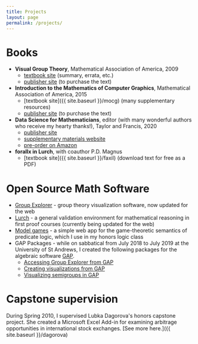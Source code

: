 ```yaml
---
title: Projects
layout: page
permalink: /projects/
---
```


# Books

 * **Visual Group Theory**, Mathematical Association of America, 2009
    * [textbook site](http://web.bentley.edu/empl/c/ncarter/vgt) (summary, errata, etc.)
    * [publisher site](https://bookstore.ams.org/clrm-32/) (to purchase the text)
 * **Introduction to the Mathematics of Computer Graphics**, Mathematical Association of America, 2015
    * [textbook site]({{ site.baseurl }}/mocg) (many supplementary resources)
    * [publisher site](https://bookstore.ams.org/clrm-51) (to purchase the text)
 * **Data Science for Mathematicians**, editor (with many wonderful authors who receive my hearty thanks!), Taylor and Francis, 2020
    * [publisher site](https://www.taylorfrancis.com/books/9780429398292)
    * [supplementary materials website](https://ds4m.github.io)
    * [pre-order on Amazon](https://www.amazon.com/Science-Mathematicians-Chapman-Handbooks-Mathematics/dp/0367027054/)
 * **forallx in Lurch**, with coauthor P.D. Magnus
    * [textbook site]({{ site.baseurl }}/faxil) (download text for free as a PDF)

# Open Source Math Software

 * [Group Explorer](http://nathancarter.github.io/group-explorer) -
   group theory visualization software, now updated for the web
 * [Lurch](http://lurchmath.org) - a general validation
   environment for mathematical reasoning in first proof courses
   (currently being updated for the web)
 * [Model games](https://nathancarter.github.io/model-games/) -
   a simple web app for the game-theoretic semantics of predicate
   logic, which I use in my honors logic class
 * GAP Packages - while on sabbatical from July 2018 to July 2019 at the
   University of St Andrews, I created the following packages for the algebraic
   software [GAP](https://www.gap-system.org).
    * [Accessing Group Explorer from GAP](https://nathancarter.github.io/gap-pkg-groupexplorer/)
    * [Creating visualizations from GAP](https://nathancarter.github.io/jupyterviz/)
    * [Visualizing semigroups in GAP](https://nathancarter.github.io/semigroupviz/)

# Capstone supervision

During Spring 2010, I supervised Lubka Dagorova's honors
capstone project. She created a Microsoft Excel Add-in for
examining arbitrage opportunities in international stock
exchanges. [See more here.]({{ site.baseurl }}/dagorova)

